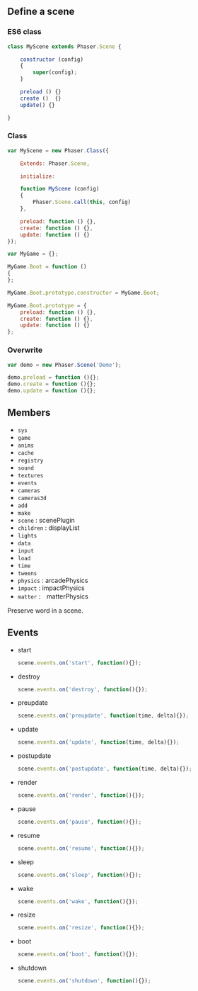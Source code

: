 ## Define a scene

### ES6 class

```javascript
class MyScene extends Phaser.Scene {

    constructor (config)
    {
        super(config);
    }

    preload () {}
    create ()  {}
    update() {}

}
```

### Class

```javascript
var MyScene = new Phaser.Class({

    Extends: Phaser.Scene,

    initialize:

    function MyScene (config)
    {
        Phaser.Scene.call(this, config)
    },

    preload: function () {},
    create: function () {},
    update: function () {}
});
```

```javascript
var MyGame = {};

MyGame.Boot = function ()
{
};

MyGame.Boot.prototype.constructor = MyGame.Boot;

MyGame.Boot.prototype = {
    preload: function () {},
    create: function () {},
    update: function () {}
};
```

### Overwrite

```javascript
var demo = new Phaser.Scene('Demo');

demo.preload = function (){};
demo.create = function (){};
demo.update = function (){};
```

## Members

- `sys`
- `game`
- `anims`
- `cache`
- `registry`
- `sound`
- `textures`
- `events`
- `cameras`
- `cameras3d`
- `add`
- `make`
- `scene` : scenePlugin
- `children` : displayList
- `lights`
- `data`
- `input`
- `load`
- `time`
- `tweens`
- `physics` : arcadePhysics
- `impact` : impactPhysics
- `matter` :　matterPhysics

Preserve word in a scene.

## Events

- start
    ```javascript
    scene.events.on('start', function(){});
    ```

- destroy
    ```javascript
    scene.events.on('destroy', function(){});
    ```

- preupdate
    ```javascript
    scene.events.on('preupdate', function(time, delta){});
    ```

- update
    ```javascript
    scene.events.on('update', function(time, delta){});
    ```

- postupdate
    ```javascript
    scene.events.on('postupdate', function(time, delta){});
    ```

- render
    ```javascript
    scene.events.on('render', function(){});
    ```

- pause
    ```javascript
    scene.events.on('pause', function(){});
    ```

- resume
    ```javascript
    scene.events.on('resume', function(){});
    ```

- sleep
    ```javascript
    scene.events.on('sleep', function(){});
    ```

- wake
    ```javascript
    scene.events.on('wake', function(){});
    ```

- resize
    ```javascript
    scene.events.on('resize', function(){});
    ```

- boot
    ```javascript
    scene.events.on('boot', function(){});
    ```

- shutdown
    ```javascript
    scene.events.on('shutdown', function(){});
    ```